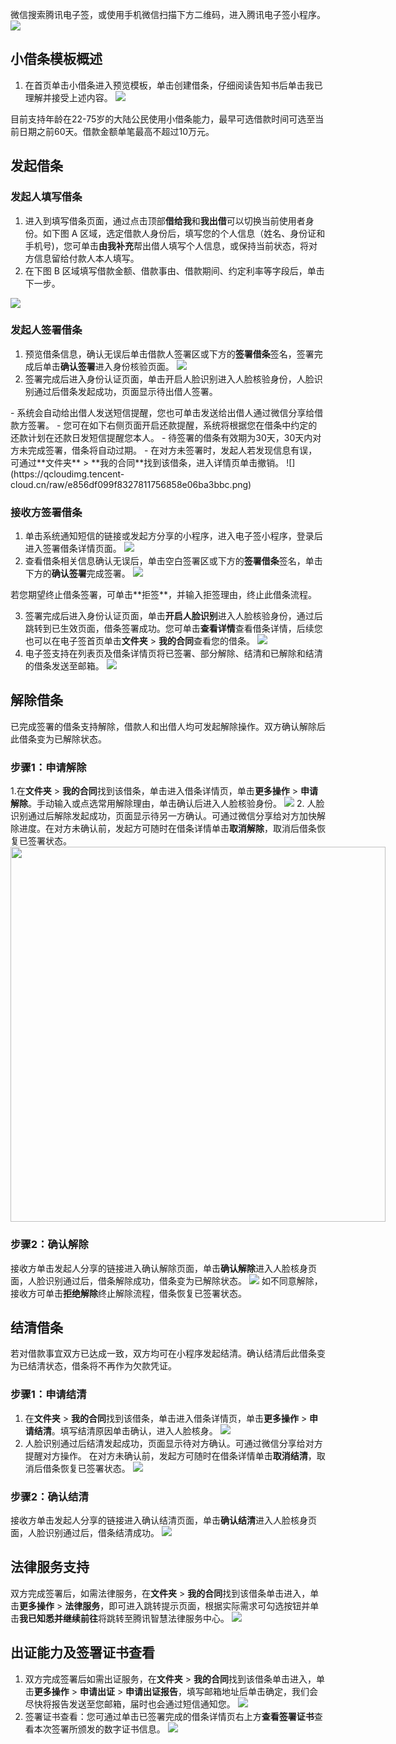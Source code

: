 微信搜索腾讯电子签，或使用手机微信扫描下方二维码，进入腾讯电子签小程序。
![](https://qcloudimg.tencent-cloud.cn/raw/c4340eb2ac8051a681b5a9dd71e958fb.png)
## 小借条模板概述
1. 在首页单击小借条进入预览模板，单击创建借条，仔细阅读告知书后单击我已理解并接受上述内容。
![](https://qcloudimg.tencent-cloud.cn/raw/60ffb752bde24e9c82103ec033bd7d54.png)
<dx-alert infotype="explain" title="">
目前支持年龄在22-75岁的大陆公民使用小借条能力，最早可选借款时间可选至当前日期之前60天。借款金额单笔最高不超过10万元。
</dx-alert>



## 发起借条
### 发起人填写借条
1. 进入到填写借条页面，通过点击顶部**借给我**和**我出借**可以切换当前使用者身份。如下图 A 区域，选定借款人身份后，填写您的个人信息（姓名、身份证和手机号)，您可单击**由我补充**帮出借人填写个人信息，或保持当前状态，将对方信息留给付款人本人填写。
2. 在下图 B 区域填写借款金额、借款事由、借款期间、约定利率等字段后，单击下一步。

![](https://qcloudimg.tencent-cloud.cn/raw/7adc44b36a5e5a71554deaef176982fb.png)

### 发起人签署借条
1. 预览借条信息，确认无误后单击借款人签署区或下方的**签署借条**签名，签署完成后单击**确认签署**进入身份核验页面。
![](https://qcloudimg.tencent-cloud.cn/raw/0ae1bdd7a9379324c0a78d3b3279a9c0.png)
2. 签署完成后进入身份认证页面，单击开启人脸识别进入人脸核验身份，人脸识别通过后借条发起成功，页面显示待出借人签署。
<dx-alert infotype="explain" title="">
- 系统会自动给出借人发送短信提醒，您也可单击发送给出借人通过微信分享给借款方签署。
- 您可在如下右侧页面开启还款提醒，系统将根据您在借条中约定的还款计划在还款日发短信提醒您本人。
- 待签署的借条有效期为30天，30天内对方未完成签署，借条将自动过期。
- 在对方未签署时，发起人若发现信息有误，可通过**文件夹** > **我的合同**找到该借条，进入详情页单击撤销。
![](https://qcloudimg.tencent-cloud.cn/raw/e856df099f8327811756858e06ba3bbc.png)
</dx-alert>


### 接收方签署借条
1. 单击系统通知短信的链接或发起方分享的小程序，进入电子签小程序，登录后进入签署借条详情页面。
![](https://qcloudimg.tencent-cloud.cn/raw/9e3998e0971c4d667dc3649894615b1d.png)
2. 查看借条相关信息确认无误后，单击空白签署区或下方的**签署借条**签名，单击下方的**确认签署**完成签署。
![](https://qcloudimg.tencent-cloud.cn/raw/e5d053b0425a8eac50693f9d4863a401.png)
<dx-alert infotype="explain" title="">
若您期望终止借条签署，可单击**拒签**，并输入拒签理由，终止此借条流程。
</dx-alert>

3. 签署完成后进入身份认证页面，单击**开启人脸识别**进入人脸核验身份，通过后跳转到已生效页面，借条签署成功。您可单击**查看详情**查看借条详情，后续您也可以在电子签首页单击**文件夹** > **我的合同**查看您的借条。
![](https://qcloudimg.tencent-cloud.cn/raw/ea58c81275f9884410b9ee1fb608a424.png)
4. 电子签支持在列表页及借条详情页将已签署、部分解除、结清和已解除和结清的借条发送至邮箱。
![](https://qcloudimg.tencent-cloud.cn/raw/edc6feb6db4ce74c0b8b1b3490527319.png)

## 解除借条
已完成签署的借条支持解除，借款人和出借人均可发起解除操作。双方确认解除后此借条变为已解除状态。
### 步骤1：申请解除
1.在**文件夹** > **我的合同**找到该借条，单击进入借条详情页，单击**更多操作** > **申请解除**。手动输入或点选常用解除理由，单击确认后进入人脸核验身份。
![](https://qcloudimg.tencent-cloud.cn/raw/3429eab167ca463150c334f6ed3d4d92.png)
2. 人脸识别通过后解除发起成功，页面显示待另一方确认。可通过微信分享给对方加快解除进度。在对方未确认前，发起方可随时在借条详情单击**取消解除**，取消后借条恢复已签署状态。
<img style="width:600px; max-width: inherit;" src="https://qcloudimg.tencent-cloud.cn/raw/629b4712c24db1852b583d468f1fe095.png" />


### 步骤2：确认解除
接收方单击发起人分享的链接进入确认解除页面，单击**确认解除**进入人脸核身页面，人脸识别通过后，借条解除成功，借条变为已解除状态。
![](https://qcloudimg.tencent-cloud.cn/raw/5e98d9984ef2c5d6aa423194452c8950.png)
<dx-alert infotype="explain" title="">
如不同意解除，接收方可单击**拒绝解除**终止解除流程，借条恢复已签署状态。
</dx-alert>


## 结清借条
若对借款事宜双方已达成一致，双方均可在小程序发起结清。确认结清后此借条变为已结清状态，借条将不再作为欠款凭证。
### 步骤1：申请结清
1. 在**文件夹** > **我的合同**找到该借条，单击进入借条详情页，单击**更多操作** > **申请结清**。填写结清原因单击确认，进入人脸核身。
![](https://qcloudimg.tencent-cloud.cn/raw/ad9835b2142b05d48487029bfbec759b.png)
2. 人脸识别通过后结清发起成功，页面显示待对方确认。可通过微信分享给对方提醒对方操作。
在对方未确认前，发起方可随时在借条详情单击**取消结清**，取消后借条恢复已签署状态。
![](https://qcloudimg.tencent-cloud.cn/raw/26ecb7e7f5649c8a69705c21db25e594.png)


### 步骤2：确认结清
接收方单击发起人分享的链接进入确认结清页面，单击**确认结清**进入人脸核身页面，人脸识别通过后，借条结清成功。
![](https://qcloudimg.tencent-cloud.cn/raw/0967cd8fcb4bce1c53574b35842bab8e.png)

## 法律服务支持
双方完成签署后，如需法律服务，在**文件夹** > **我的合同**找到该借条单击进入，单击**更多操作** > **法律服务**，即可进入跳转提示页面，根据实际需求可勾选按钮并单击**我已知悉并继续前往**将跳转至腾讯智慧法律服务中心。
![](https://qcloudimg.tencent-cloud.cn/raw/68ca4054efa22c9ff8a459e53b0608a9.png)

## 出证能力及签署证书查看
1. 双方完成签署后如需出证服务，在**文件夹** > **我的合同**找到该借条单击进入，单击**更多操作** > **申请出证** > **申请出证报告**，填写邮箱地址后单击确定，我们会尽快将报告发送至您邮箱，届时也会通过短信通知您。
![](https://qcloudimg.tencent-cloud.cn/raw/bf1c87eb46e198b7b6037faf4791bfec.png)
2. 签署证书查看：您可通过单击已签署完成的借条详情页右上方**查看签署证书**查看本次签署所颁发的数字证书信息。
![](https://qcloudimg.tencent-cloud.cn/raw/3914bfdb04d0831e09d6bcf0f1c30b5b.png)



